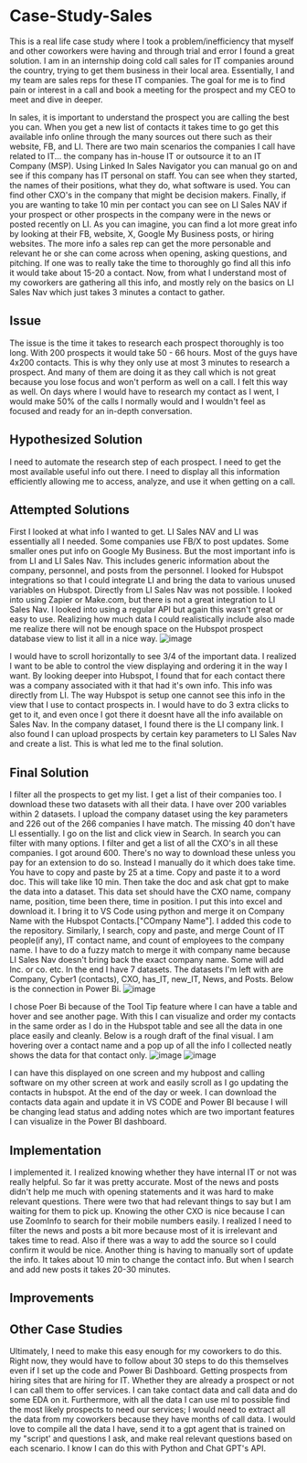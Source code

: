 # Case-Study-Sales
This is a real life case study where I took a problem/inefficiency that myself and other coworkers were having and through trial and error I found a great solution. I am in an internship doing cold call sales for IT companies around the country, trying to get them business in their local area. Essentially, I and my team are sales reps for these IT companies. The goal for me is to find pain or interest in a call and book a meeting for the prospect and my CEO to meet and dive in deeper. 

In sales, it is important to understand the prospect you are calling the best you can. When you get a new list of contacts it takes time to go get this available info online through the many sources out there such as their website, FB, and LI. 
There are two main scenarios the companies I call have related to IT... the company has in-house IT or outsource it to an IT Company (MSP). Using Linked In Sales Navigator you can manual go on and see if this company has IT personal on staff. You can see when they started, the names of their positions, what they do, what software is used. You can find other CXO's in the company that might be decision makers. Finally, if you are wanting to take 10 min per contact you can see on LI Sales NAV if your prospect or other prospects in the company were in the news or posted recently on LI. 
As you can imagine, you can find a lot more great info by looking at their FB, website, X, Google My Business posts, or hiring websites.
The more info a sales rep can get the more personable and relevant he or she can come across when opening, asking questions, and pitching. If one was to really take the time to thoroughly go find all this info it would take about 15-20 a contact. 
Now, from what I understand most of my coworkers are gathering all this info, and mostly rely on the basics on LI Sales Nav which just takes 3 minutes a contact to gather. 
## Issue
The issue is the time it takes to research each prospect thoroughly is too long. With 200 prospects it would take 50 - 66 hours. Most of the guys have 4x200 contacts. This is why they only use at most 3 minutes to research a prospect. And many of them are doing it as they call which is not great because you lose focus and won't perform as well on a call. I felt this way as well. On days where I would have to research my contact as I went, I would make 50% of the calls I normally would and I wouldn't feel as focused and ready for an in-depth conversation. 

## Hypothesized Solution
I need to automate the research step of each prospect. I need to get the most available useful info out there. I need to display all this information efficiently allowing me to access, analyze, and use it when getting on a call. 

## Attempted Solutions
First I looked at what info I wanted to get. LI Sales NAV and LI was essentially all I needed. Some companies use FB/X to post updates. Some smaller ones put info on Google My Business. But the most important info is from LI and LI Sales Nav. This includes generic information about the company, personnel, and posts from the personnel. 
I looked for Hubspot integrations so that I could integrate LI and bring the data to various unused variables on Hubspot. Directly from LI Sales Nav was not possible. 
I looked into using Zapier or Make.com, but there is not a great integration to LI Sales Nav. I looked into using a regular API but again this wasn't great or easy to use.
Realizing how much data I could realistically include also made me realize there will not be enough space on the Hubspot prospect database view to list it all in a nice way.
![image](https://github.com/user-attachments/assets/5635709e-a579-43bc-b384-cc9602be1b0c)

I would have to scroll horizontally to see 3/4 of the important data. I realized I want to be able to control the view displaying and ordering it in the way I want. 
By looking deeper into Hubspot, I found that for each contact there was a company associated with it that had it's own info. This info was directly from LI. The way Hubspot is setup one cannot see this info in the view that I use to contact prospects in. I would have to do 3 extra clicks to get to it, and even once I got there it doesnt have all the info available on Sales Nav. In the company dataset, I found there is the LI company link. I also found I can upload prospects by certain key parameters to LI Sales Nav and create a list. This is what led me to the final solution. 

## Final Solution
I filter all the prospects to get my list. I get a list of their companies too. I download these two datasets with all their data. I have over 200 variables within 2 datasets. 
I upload the company dataset using the key parameters and 226 out of the 266 companies I have match. The missing 40 don't have LI essentially. I go on the list and click view in Search. In search you can filter with many options. 
I filter and get a list of all the CXO's in all these companies. I got around 600. There's no way to download these unless you pay for an extension to do so. Instead I manually do it which does take time. You have to copy and paste by 25 at a time. Copy and paste it to a word doc. This will take like 10 min. Then take the doc and ask chat gpt to make the data into a dataset. This data set should have the CXO name, company name, position, time been there, time in position. I put this into excel and download it. I bring it to VS Code using python and merge it on Company Name with the Hubspot Contacts.["COmpany Name"]. I added this code to the repository. 
Similarly, I search, copy and paste, and merge Count of IT people(if any), IT contact name, and count of employees to the company name. I have to do a fuzzy match to merge it with company name because LI Sales Nav doesn't bring back the exact company name. Some will add Inc. or co. etc. 
In the end I have 7 datasets. The datasets I'm left with are Company, Cyber1 (contacts), CXO, has_IT, new_IT, News, and Posts.
Below is the connection in Power Bi. 
![image](https://github.com/user-attachments/assets/da87b847-9bf9-408e-95a2-24abff2af8c8)

I chose Poer Bi because of the Tool Tip feature where I can have a table and hover and see another page. With this I can visualize and order my contacts in the same order as I do in the Hubspot table and see all the data in one place easily and cleanly. Below is a rough draft of the final visual. I am hovering over a contact name and a pop up of all the info I collected neatly shows the data for that contact only.
![image](https://github.com/user-attachments/assets/afc7c2fc-0ef6-437e-b50b-1cee79a5c469)
![image](https://github.com/user-attachments/assets/c9d575c5-d980-4d6f-ae99-09c36bade338)

I can have this displayed on one screen and my hubpost and calling software on my other screen at work and easily scroll as I go updating the contacts in hubspot. 
At the end of the day or week. I can download the contacts data again and update it in VS CODE and Power BI because I will be changing lead status and adding notes which are two important features I can visualize in the Power BI dashboard.

## Implementation
I implemented it. I realized knowing whether they have internal IT or not was really helpful. So far it was pretty accurate. Most of the news and posts didn't help me much with opening statements and it was hard to make relevant questions. There were two that had relevant things to say but I am waiting for them to pick up. Knowing the other CXO is nice because I can use ZoomInfo to search for their mobile numbers easily. 
I realized I need to filter the news and posts a bit more because most of it is irrelevant and takes time to read. Also if there was a way to add the source so I could confirm it would be nice. 
Another thing is having to manually sort of update the info. It takes about 10 min to change the contact info. But when I search and add new posts it takes 20-30 minutes. 
## Improvements

## Other Case Studies 
Ultimately, I need to make this easy enough for my coworkers to do this. Right now, they would have to follow about 30 steps to do this themselves even if I set up the code and Power Bi Dashboard.
Getting prospects from hiring sites that are hiring for IT. Whether they are already a prospect or not I can call them to offer services. 
I can take contact data and call data and do some EDA on it. Furthermore, with all the data I can use ml to possible find the most likely prospects to need our services; I would need to extract all the data from my coworkers because they have months of call data. 
I would love to compile all the data I have, send it to a gpt agent that is trained on my "script' and questions I ask, and make real relevant questions based on each scenario. I know I can do this with Python and Chat GPT's API. 

